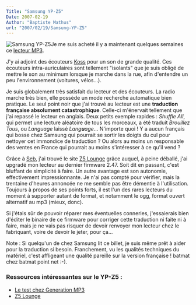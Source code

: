 ```yaml
---
Title: "Samsung YP-Z5"
Date: 2007-02-19
Author: "Baptiste Mathus"
url: "2007/02/19/Samsung-YP-Z5"
---
```




![Samsung YP-Z5](/dotclear/public/yp-z5.jpg)Je me suis acheté il y a
maintenant quelques semaines ce [lecteur
MP3](http://www.pixmania.com/fr/fr/267512/art/samsung/lecteur-mp3-yp-z5fq-2-go.html).

J'y ai adjoint des écouteurs
[Koss](http://www.pixmania.com/fr/fr/57743/art/koss/ecouteurs-theplug-access.html)
pour un son de grande qualité. Ces écouteurs intra-auriculaires sont
tellement "isolants" que je suis obligé de mettre le son au minimum
lorsque je marche dans la rue, afin d'entendre un peu l'environnement
(voitures, vélos...).

Je suis globalement très satisfait du lecteur et des écouteurs. La radio
marche très bien, elle possède un mode recherche automatique bien
pratique. Le seul point noir que j'ai trouvé au lecteur est une
**traduction française absolument catastrophique**. Celle-ci m'énervait
tellement que j'ai repassé le lecteur en anglais. Deux petits exemple
rapides : *Shuffle All*, qui permet une lecture aléatoire de tous les
morceaux, a été traduit *Brouillez Tous*, ou *Language* laissé
*Lang**u**age*... N'importe quoi ! Y a aucun français qui bosse chez
Samsung qui pourrait se sortir les doigts du cul pour nettoyer cet
immondice de traduction ? Ou alors au moins un responsable des ventes en
France qui pourrait au moins s'intéresser à ce qu'il vend ?

Grâce à [Seb](http://temps-records.fr), j'ai trouvé le site [Z5
Lounge](http://z5lounge.com/) grâce auquel, à peine déballé, j'ai
upgradé mon lecteur au dernier firmware 2.47. Soit dit en passant, c'est
bluffant de simplicité à faire. Un autre avantage est son autonomie,
effectivement impressionnante. Je n'ai pas compté pour vérifier, mais la
trentaine d'heures annoncée ne me semble pas être démentie à
l'utilisation. Toujours à propos de ses points forts, il est l'un des
rares lecteurs du moment à supporter autant de format, et notamment le
ogg, format ouvert alternatif au mp3 (mieux, donc).

Si j'étais sûr de pouvoir réparer mes éventuelles conneries,
j'essaierais bien d'éditer le binaire de ce firmware pour corriger cette
traduction ni faite ni à faire, mais je ne vais pas risquer de devoir
renvoyer mon lecteur chez le fabriquant, voire de devoir le jeter, pour
ça...

Note : Si quelqu'un de chez Samsung lit ce billet, je suis même prêt à
aider pour la traduction si besoin. Franchement, vu les qualités
techniques du matériel, c'est affligeant une qualité pareille sur la
version française ! batmat chez batmat point net :-).

### Ressources intéressantes sur le YP-Z5 :

-   [Le test chez Generation
    MP3](http://forum.generationmp3.com/Samsung_YP_Z5-t37548.html?showtopic=37548)
-   [Z5 Lounge](http://z5lounge.com/)

